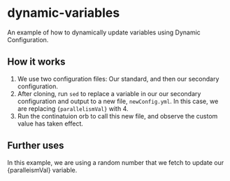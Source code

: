 # dynamic-variables
An example of how to dynamically update variables using Dynamic Configuration.

## How it works

1. We use two configuration files: Our standard, and then our secondary configuration.
2. After cloning, run `sed` to replace a variable in our our secondary configuration and output to a new file, `newConfig.yml`. In this case, we are replacing `{parallelismVal}` with 4.
3. Run the continatuion orb to call this new file, and observe the custom value has taken effect.

## Further uses

In this example, we are using a random number that we fetch to update our {paralleismVal} variable.

